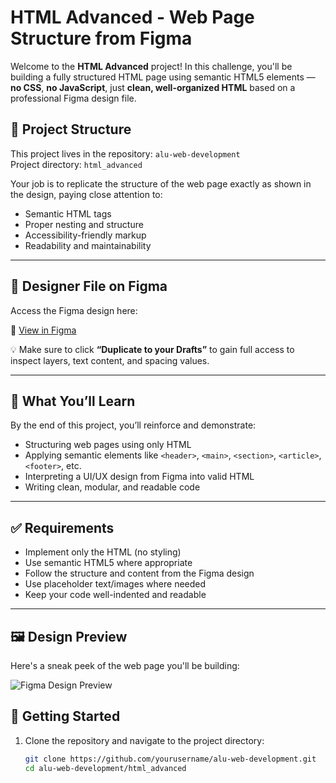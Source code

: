 # HTML Advanced - Web Page Structure from Figma

Welcome to the **HTML Advanced** project! In this challenge, you'll be building a fully structured HTML page using semantic HTML5 elements — **no CSS**, **no JavaScript**, just **clean, well-organized HTML** based on a professional Figma design file.

## 📁 Project Structure

This project lives in the repository: `alu-web-development`  
Project directory: `html_advanced`

Your job is to replicate the structure of the web page exactly as shown in the design, paying close attention to:

- Semantic HTML tags
- Proper nesting and structure
- Accessibility-friendly markup
- Readability and maintainability

---

## 🎨 Designer File on Figma

Access the Figma design here:

🔗 [View in Figma](https://www.figma.com/) 

💡 Make sure to click **“Duplicate to your Drafts”** to gain full access to inspect layers, text content, and spacing values.

---

## 🧠 What You’ll Learn

By the end of this project, you’ll reinforce and demonstrate:

- Structuring web pages using only HTML
- Applying semantic elements like `<header>`, `<main>`, `<section>`, `<article>`, `<footer>`, etc.
- Interpreting a UI/UX design from Figma into valid HTML
- Writing clean, modular, and readable code

---

## ✅ Requirements

- Implement only the HTML (no styling)
- Use semantic HTML5 where appropriate
- Follow the structure and content from the Figma design
- Use placeholder text/images where needed
- Keep your code well-indented and readable

---

## 🖼️ Design Preview

Here's a sneak peek of the web page you'll be building:

![Figma Design Preview](C:\Users\Admin\Pictures\Screenshots/figma_preview.png)


## 🚀 Getting Started

1. Clone the repository and navigate to the project directory:
   ```bash
   git clone https://github.com/yourusername/alu-web-development.git
   cd alu-web-development/html_advanced

